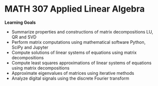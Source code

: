 # MATH 307 Applied Linear Algebra

**Learning Goals**

* Summarize properties and constructions of matrix decompositions LU, QR and SVD
* Perform matrix computations using mathematical software Python, SciPy and Jupyter
* Compute solutions of linear systems of equations using matrix decompositions
* Compute least squares approximations of linear systems of equations using matrix decompositions
* Approximate eigenvalues of matrices using iterative methods
* Analyze digital signals using the discrete Fourier transform